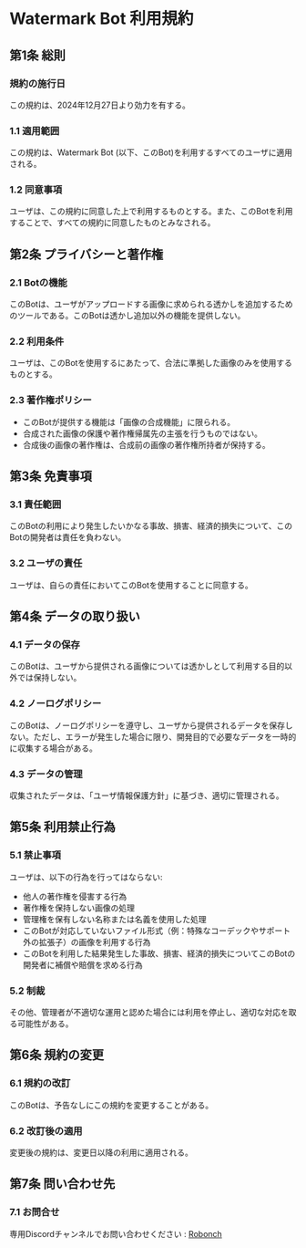 # Watermark Bot 利用規約

## 第1条 総則
### 規約の施行日
この規約は、2024年12月27日より効力を有する。
### 1.1 適用範囲  
この規約は、Watermark Bot (以下、このBot)を利用するすべてのユーザに適用される。

### 1.2 同意事項  
ユーザは、この規約に同意した上で利用するものとする。また、このBotを利用することで、すべての規約に同意したものとみなされる。

## 第2条 プライバシーと著作権
### 2.1 Botの機能 
このBotは、ユーザがアップロードする画像に求められる透かしを追加するためのツールである。このBotは透かし追加以外の機能を提供しない。

### 2.2 利用条件  
ユーザは、このBotを使用するにあたって、合法に準拠した画像のみを使用するものとする。

### 2.3 著作権ポリシー  
- このBotが提供する機能は「画像の合成機能」に限られる。  
- 合成された画像の保護や著作権帰属先の主張を行うものではない。  
- 合成後の画像の著作権は、合成前の画像の著作権所持者が保持する。

## 第3条 免責事項
### 3.1 責任範囲  
このBotの利用により発生したいかなる事故、損害、経済的損失について、このBotの開発者は責任を負わない。

### 3.2 ユーザの責任  
ユーザは、自らの責任においてこのBotを使用することに同意する。

## 第4条 データの取り扱い
### 4.1 データの保存  
このBotは、ユーザから提供される画像については透かしとして利用する目的以外では保持しない。

### 4.2 ノーログポリシー  
このBotは、ノーログポリシーを遵守し、ユーザから提供されるデータを保存しない。ただし、エラーが発生した場合に限り、開発目的で必要なデータを一時的に収集する場合がある。

### 4.3 データの管理  
収集されたデータは、「ユーザ情報保護方針」に基づき、適切に管理される。

## 第5条 利用禁止行為
### 5.1 禁止事項  
ユーザは、以下の行為を行ってはならない:
- 他人の著作権を侵害する行為 
- 著作権を保持しない画像の処理
- 管理権を保有しない名称または名義を使用した処理 
- このBotが対応していないファイル形式（例：特殊なコーデックやサポート外の拡張子）の画像を利用する行為  
- このBotを利用した結果発生した事故、損害、経済的損失についてこのBotの開発者に補償や賠償を求める行為  

### 5.2 制裁  
その他、管理者が不適切な運用と認めた場合には利用を停止し、適切な対応を取る可能性がある。

## 第6条 規約の変更
### 6.1 規約の改訂  
このBotは、予告なしにこの規約を変更することがある。

### 6.2 改訂後の適用  
変更後の規約は、変更日以降の利用に適用される。

## 第7条 問い合わせ先
### 7.1 お問合せ  
専用Discordチャンネルでお問い合わせください : [Robonch](https://discord.gg/jddAc3FJ53)
